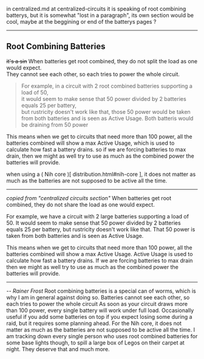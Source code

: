 
in centralized.md at centralized-circuits it is speaking of root combining batterys,
but it is somewhat "lost in a paragraph", its own section would be cool,
maybe at the beggining or end of the batterys pages ? 

---

## Root Combining Batteries

~~it's a sin~~
When batteries get root combined, they do not split the load as one would expect.  
They cannot see each other, so each tries to power the whole circuit.  

> For example, in a circuit with 2 root combined batteries supporting a load of 50,  
  it would seem to make sense that 50 power divided by 2 batteries equals 25 per battery,  
  but rustricity doesn't work like that, those 50 power would be taken from both batteries
  and is seen as Active Usage. Both batteris would be draining from 50 power  

This means when we get to circuits that need more than 100 power,
all the batteries combined will show a max Active Usage,
which is used to calculate how fast a battery drains.
so if we are forcing batteries to max drain,
then we might as well try to use as much as the combined power the batteries will provide.

when using a ( Nih core )[ distribution.html#nih-core ],
it does not matter as much as the batteries are not supposed to be active all the time.

---

*copied from "centralized circuits section"*
When batteries get root combined, they do not share the load as one would expect. 

For example, we have a circuit with 2 large batteries supporting a load of 50. It would seem to make sense that 50 power divided by 2 batteries equals 25 per battery, but rustricity doesn't work like that. That 50 power is taken from both batteries and is seen as Active Usage. 

This means when we get to circuits that need more than 100 power, all the batteries combined will show a max Active Usage. Active Usage is used to calculate how fast a battery drains. If we are forcing batteries to max drain then we might as well try to use as much as the combined power the batteries will provide.

---

*-- Rainer Frost*
Root combining batteries is a special can of worms, which is why I am in general against doing so. 
Batteries cannot see each other, so each tries to power the whole circuit
As soon as your circuit draws more than 100 power, every single battery will work under full load.
Occasionally useful if you add some batteries on top if you expect losing some during a raid,
but it requires some planning ahead.
For the Nih core, it does not matter as much as the batteries are not supposed to be active all the time.
I am tracking down every single person who uses root combined batteries for some base lights though,
to spill a large box of Legos on their carpet at night. They deserve that and much more.

